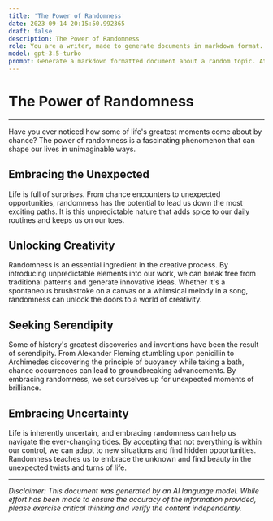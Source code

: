 ```yaml
---
title: 'The Power of Randomness'
date: 2023-09-14 20:15:50.992365
draft: false
description: The Power of Randomness
role: You are a writer, made to generate documents in markdown format. It is very important that all of the documents you generate are in valid markdown format.
model: gpt-3.5-turbo
prompt: Generate a markdown formatted document about a random topic. At the bottom, include a disclaimer explaining that the document was generated by you. The first line of the document should be the title. Make sure that the entire document is in proper markdown format, using a mix of various tags to make the document visually appealing.
---
```


# The Power of Randomness

---

Have you ever noticed how some of life's greatest moments come about by chance? The power of randomness is a fascinating phenomenon that can shape our lives in unimaginable ways.

## Embracing the Unexpected

Life is full of surprises. From chance encounters to unexpected opportunities, randomness has the potential to lead us down the most exciting paths. It is this unpredictable nature that adds spice to our daily routines and keeps us on our toes.

## Unlocking Creativity

Randomness is an essential ingredient in the creative process. By introducing unpredictable elements into our work, we can break free from traditional patterns and generate innovative ideas. Whether it's a spontaneous brushstroke on a canvas or a whimsical melody in a song, randomness can unlock the doors to a world of creativity.

## Seeking Serendipity

Some of history's greatest discoveries and inventions have been the result of serendipity. From Alexander Fleming stumbling upon penicillin to Archimedes discovering the principle of buoyancy while taking a bath, chance occurrences can lead to groundbreaking advancements. By embracing randomness, we set ourselves up for unexpected moments of brilliance.

## Embracing Uncertainty

Life is inherently uncertain, and embracing randomness can help us navigate the ever-changing tides. By accepting that not everything is within our control, we can adapt to new situations and find hidden opportunities. Randomness teaches us to embrace the unknown and find beauty in the unexpected twists and turns of life.

---

*Disclaimer: This document was generated by an AI language model. While effort has been made to ensure the accuracy of the information provided, please exercise critical thinking and verify the content independently.*